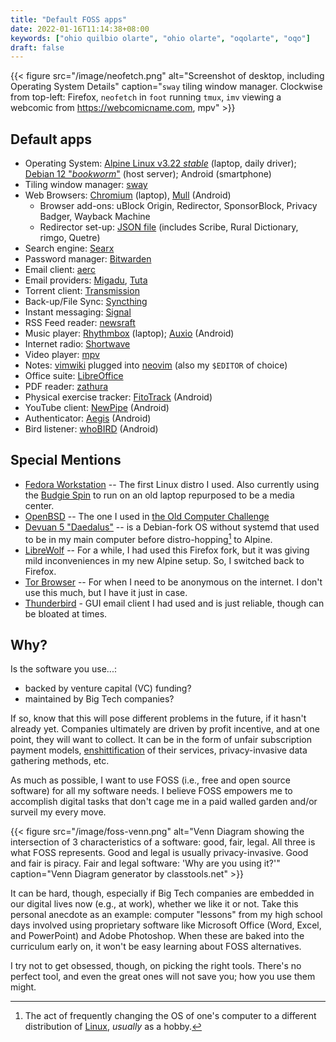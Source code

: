 ```yaml
---
title: "Default FOSS apps"
date: 2022-01-16T11:14:38+08:00
keywords: ["ohio quilbio olarte", "ohio olarte", "oqolarte", "oqo"]
draft: false
---
```


{{< figure src="/image/neofetch.png" alt="Screenshot of desktop, including Operating System Details" caption="`sway` tiling window manager. Clockwise from top-left: Firefox, `neofetch` in `foot` running `tmux`, `imv` viewing a webcomic from https://webcomicname.com, mpv" >}}

## Default apps

- Operating System: [Alpine Linux v3.22 *stable*](https://alpinelinux.org) (laptop, daily driver); [Debian 12 "*bookworm*"](https://www.debian.org/News/2023/20230610) (host server); Android (smartphone)
- Tiling window manager: [sway](https://swaywm.org/)
- Web Browsers: [Chromium](https://www.chromium.org/chromium-projects/) (laptop), [Mull](https://divestos.org/pages/our_apps#mull) (Android)
    - Browser add-ons: uBlock Origin, Redirector, SponsorBlock, Privacy
      Badger, Wayback Machine
    - Redirector set-up: [JSON file](/Redirector.json) (includes Scribe,
      Rural Dictionary, rimgo, Quetre)
- Search engine: [Searx](https://searx.be/)
- Password manager: [Bitwarden](https://bitwarden.com/)
- Email client: [aerc](https://aerc-mail.org)
- Email providers: [Migadu](https://www.migadu.com/), [Tuta](https://tutanota.com/)
- Torrent client: [Transmission](https://transmissionbt.com/)
- Back-up/File Sync: [Syncthing](https://syncthing.net/)
- Instant messaging: [Signal](https://signal.org/)
- RSS Feed reader: [newsraft](https://codeberg.org/newsraft/newsraft)
- Music player: [Rhythmbox](http://www.rhythmbox.org/) (laptop); [Auxio](https://github.com/OxygenCobalt/Auxio) (Android)
- Internet radio: [Shortwave](https://apps.gnome.org/Shortwave/)
- Video player: [mpv](https://mpv.io)
- Notes: [vimwiki](https://vimwiki.github.io/) plugged into [neovim](https://neovim.io) (also my `$EDITOR` of choice)
- Office suite: [LibreOffice](https://www.libreoffice.org)
- PDF reader: [zathura](https://pwmt.org/projects/zathura/)
- Physical exercise tracker: [FitoTrack](https://codeberg.org/jannis/FitoTrack) (Android)
- YouTube client: [NewPipe](https://newpipe.net/) (Android)
- Authenticator: [Aegis](https://getaegis.app/) (Android)
- Bird listener: [whoBIRD](https://github.com/woheller69/whoBIRD) (Android)

## Special Mentions

- [Fedora Workstation](https://getfedora.org/en/workstation/) -- The
  first Linux distro I used. Also currently using the [Budgie Spin](https://fedoraproject.org/spins/budgie) to run on an old laptop repurposed to be a media center.
- [OpenBSD](https://www.openbsd.org/) -- The one I used in [the Old Computer Challenge](/old-computer)
- [Devuan 5 "Daedalus"](https://www.devuan.org/os/announce/daedalus-release-announce-2023-08-14)
  -- is a Debian-fork OS without systemd that used to be in my main
  computer before distro-hopping[^distro-hopping] to Alpine.
- [LibreWolf](https://librewolf.net) -- For a while, I had used this
  Firefox fork, but it was giving mild inconveniences in my new Alpine
  setup. So, I switched back to Firefox.
- [Tor Browser](https://www.torproject.org) -- For when I need to be
  anonymous on the internet. I don't use this much, but I have it just
  in case.
- [Thunderbird](https://www.thunderbird.net/) - GUI email client I had used
  and is just reliable, though can be bloated at times.

[^distro-hopping]: The act of frequently changing the OS of one's
computer to a different distribution of
[Linux](https://en.wikipedia.org/wiki/Linux), *usually* as a hobby.

## Why?

Is the software you use...:
- backed by venture capital (VC) funding?
- maintained by Big Tech companies?

If so, know that this will pose different problems in the future, if it
hasn't already yet. Companies ultimately are driven by profit incentive,
and at one point, they will want to collect. It can be in the form of
unfair subscription payment models,
[enshittification](https://pluralistic.net/2024/04/24/naming-names/#more-8578)
of their services, privacy-invasive data gathering methods, etc.

As much as possible, I want to use FOSS (i.e., free and open source
software) for all my software needs. I believe FOSS empowers me to
accomplish digital tasks that don't cage me in a paid walled garden
and/or surveil my every move.

{{< figure src="/image/foss-venn.png" alt="Venn Diagram showing the intersection of 3 characteristics of a software: good, fair, legal. All three is what FOSS represents. Good and legal is usually privacy-invasive. Good and fair is piracy. Fair and legal software: 'Why are you using it?'" caption="Venn Diagram generator by classtools.net" >}}

It can be hard, though, especially if Big Tech companies are embedded in
our digital lives now (e.g., at work), whether we like it or not. Take
this personal anecdote as an example: computer "lessons" from my high
school days involved using proprietary software like Microsoft Office
(Word, Excel, and  PowerPoint) and Adobe Photoshop. When these are baked
into the curriculum early on, it won't be easy learning about FOSS alternatives.

I try not to get obsessed, though, on picking the right tools.
There's no perfect tool, and even the great ones will not save you;
how you use them might.
